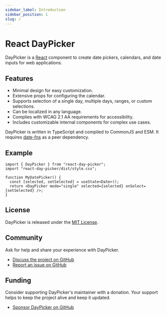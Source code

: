 ```yaml
---
sidebar_label: Introduction
sidebar_position: 1
slug: /
---
```


# React DayPicker

DayPicker is a [React](https://react.dev) component to create date pickers, calendars, and date inputs for web applications.

## Features

- Minimal design for easy customization.
- Extensive props for configuring the calendar.
- Supports selection of a single day, multiple days, ranges, or custom selections.
- Can be localized in any language.
- Complies with WCAG 2.1 AA requirements for accessibility.
- Includes customizable internal components for complex use cases.

DayPicker is written in TypeScript and compiled to CommonJS and ESM. It requires [date-fns](https://date-fns.org) as a peer dependency.

## Example

```tsx
import { DayPicker } from "react-day-picker";
import "react-day-picker/dist/style.css";

function MyDatePicker() {
  const [selected, setSelected] = useState<Date>();
  return <DayPicker mode="single" selected={selected} onSelect={setSelected} />;
}
```

<BrowserWindow>
  <Examples.Start />
</BrowserWindow>

## License

DayPicker is released under the [MIT License](./license).

## Community

Ask for help and share your experience with DayPicker.

- [Discuss the project on GitHub](https://github.com/gpbl/react-day-picker/discussions)
- [Report an issue on GitHub](https://github.com/gpbl/react-day-picker/issues/new/choose)

## Funding

Consider supporting DayPicker's maintainer with a donation. Your support helps to keep the project alive and keep it updated.

- [Sponsor DayPicker on GitHub](https://github.com/sponsors/gpbl)
